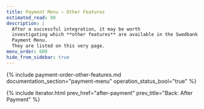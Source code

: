 ```yaml
---
title: Payment Menu – Other Features
estimated_read: 90
description: |
  After a successful integration, it may be worth
  investigating which **other features** are available in the Swedbank Pay
  Payment Menu.
  They are listed on this very page.
menu_order: 600
hide_from_sidebar: true
---
```


{% include payment-order-other-features.md documentation_section="payment-menu"
operation_status_bool="true" %}

{% include iterator.html prev_href="after-payment" prev_title="Back: After
Payment" %}
